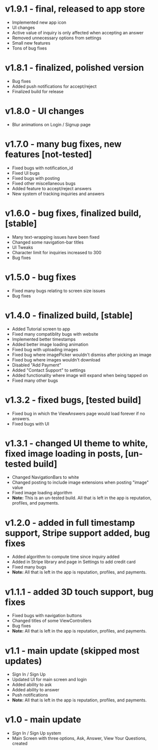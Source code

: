 # v1.9.1 - final, released to app store
- Implemented new app icon
- UI changes
- Active value of inquiry is only affected when accepting an answer
- Removed unnecessary options from settings
- Small new features 
- Tons of bug fixes

# v1.8.1 - finalized, polished version
- Bug fixes
- Added push notifications for accept/reject
- Finalized build for release

# v1.8.0 - UI changes
- Blur animations on Login / Signup page

# v1.7.0 - many bug fixes, new features [not-tested]
- Fixed bugs with notification_id
- Fixed UI bugs
- Fixed bugs with posting
- Fixed other miscellaneous bugs
- Added feature to accept/reject answers
- New system of tracking inquiries and answers

# v1.6.0 - bug fixes, finalized build, [stable]
- Many text-wrapping issues have been fixed
- Changed some navigation-bar titles
- UI Tweaks
- Character limit for inquiries increased to 300
- Bug fixes

# v1.5.0 - bug fixes
- Fixed many bugs relating to screen size issues 
- Bug fixes

# v1.4.0 - finalized build, [stable]
- Added Tutorial screen to app
- Fixed many compatiblity bugs with website
- Implemented better timestamps
- Added better image loading animation
- Fixed bug with uploading images
- Fixed bug where imagePicker wouldn't dismiss after picking an image
- Fixed bug where images wouldn't download
- Disabled "Add Payment"
- Added "Contact Support" to settings
- Added functionality where image will expand when being tapped on
- Fixed many other bugs

# v1.3.2 - fixed bugs, [tested build]
- Fixed bug in which the ViewAnswers page would load forever if no answers.
- Fixed bugs with UI

# v1.3.1 - changed UI theme to white, fixed image loading in posts, [un-tested build]
- Changed NavigationBars to white
- Changed posting to include image extensions when posting "image" value
- Fixed image loading algorithm
- **Note:** This is an un-tested build. All that is left in the app is reputation, profiles, and payments.

# v1.2.0 - added in full timestamp support, Stripe support added, bug fixes
- Added algorithm to compute time since inquiry added
- Added in Stripe library and page in Settings to add credit card
- Fixed many bugs
- **Note:** All that is left in the app is reputation, profiles, and payments.

# v1.1.1 - added 3D touch support, bug fixes
- Fixed bugs with navigation buttons
- Changed titles of some ViewControllers
- Bug fixes
- **Note:** All that is left in the app is reputation, profiles, and payments.

# v1.1 - main update (skipped most updates)
- Sign In / Sign Up
- Updated UI for main screen and login
- Added ability to ask 
- Added ability to answer
- Push notifications
- **Note:** All that is left in the app is reputation, profiles, and payments.

# v1.0 - main update
- Sign In / Sign Up system
- Main Screen with three options, Ask, Answer, View Your Questions, created
